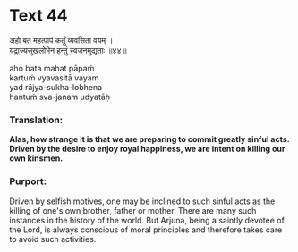 # Text 44

अहो बत महत्पापं कर्तुं व्यवसिता वयम् ।  
यद्राज्यसुखलोभेन हन्तुं स्वजनमुद्यताः ॥४४॥

aho bata mahat pāpaḿ  
kartuḿ vyavasitā vayam  
yad rājya-sukha-lobhena  
hantuḿ sva-janam udyatāḥ



### Translation:

**Alas, how strange it is that we are preparing to commit greatly sinful acts. Driven by the desire to enjoy royal happiness, we are intent on killing our own kinsmen.**

### Purport:

Driven by selfish motives, one may be inclined to such sinful acts as the killing of one's own brother, father or mother. There are many such instances in the history of the world. But Arjuna, being a saintly devotee of the Lord, is always conscious of moral principles and therefore takes care to avoid such activities.